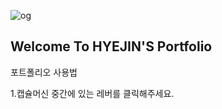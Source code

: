 ![og](https://github.com/BarbaraHwang/hyejin_hwang/assets/145205093/29e682cd-0975-4eb4-bcf0-51d71cfa0abd)

<h2>Welcome To HYEJIN'S Portfolio</h2>

포트폴리오 사용법

1.캡슐머신 중간에 있는 레버를 클릭해주세요.

